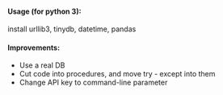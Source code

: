 #### Usage (for python 3):
install urllib3, tinydb, datetime, pandas
#### Improvements:
* Use a real DB
* Cut code into procedures, and move try - except into them
* Change API key to command-line parameter
